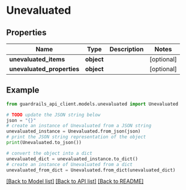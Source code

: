 # Unevaluated


## Properties

Name | Type | Description | Notes
------------ | ------------- | ------------- | -------------
**unevaluated_items** | **object** |  | [optional] 
**unevaluated_properties** | **object** |  | [optional] 

## Example

```python
from guardrails_api_client.models.unevaluated import Unevaluated

# TODO update the JSON string below
json = "{}"
# create an instance of Unevaluated from a JSON string
unevaluated_instance = Unevaluated.from_json(json)
# print the JSON string representation of the object
print(Unevaluated.to_json())

# convert the object into a dict
unevaluated_dict = unevaluated_instance.to_dict()
# create an instance of Unevaluated from a dict
unevaluated_from_dict = Unevaluated.from_dict(unevaluated_dict)
```
[[Back to Model list]](../README.md#documentation-for-models) [[Back to API list]](../README.md#documentation-for-api-endpoints) [[Back to README]](../README.md)


